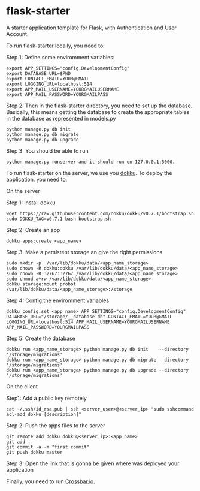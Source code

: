 # flask-starter

A starter application template for Flask, with Authentication and User Account.

To run flask-starter locally, you need to:

Step 1: Define some enviromment variables:

	export APP_SETTINGS="config.DevelopmentConfig"
	export DATABASE_URL=$PWD
	export CONTACT_EMAIL=YOUR@GMAIL
	export LOGGING_URL=localhost:514
	export APP_MAIL_USERNAME=YOURGMAILUSERNAME
	export APP_MAIL_PASSWORD=YOURGMAILPASS

Step 2: Then in the flask-starter directory, you need to set up the database. Basically, this means getting the database to create the appropriate tables in the database as represented in models.py

	python manage.py db init
	python manage.py db migrate
	python manage.py db upgrade


Step 3: You should be able to run 

	python manage.py runserver and it should run on 127.0.0.1:5000.


To run flask-starter on the server, we use you [dokku](http://dokku.viewdocs.io/dokku). To deploy the application. you need to:


On the server


Step 1: Install dokku

	wget https://raw.githubusercontent.com/dokku/dokku/v0.7.1/bootstrap.sh
	sudo DOKKU_TAG=v0.7.1 bash bootstrap.sh 


Step 2: Create an app

	dokku apps:create <app_name>


Step 3: Make a persistent storage an give the right permissions

	sudo mkdir -p  /var/lib/dokku/data/<app_name_storage>
	sudo chown -R dokku:dokku /var/lib/dokku/data/<app_name_storage>
	sudo chown -R 32767:32767 /var/lib/dokku/data/<app_name_storage>
	sudo chmod a+rw /var/lib/dokku/data/<app_name_storage>
	dokku storage:mount probot /var/lib/dokku/data/<app_name_storage>:/storage


Step 4: Config the enviromment variables

	dokku config:set <app_name> APP_SETTINGS="config.DevelopmentConfig" DATABASE_URL="/storage/__database.db" CONTACT_EMAIL=YOUR@GMAIL LOGGING_URL=localhost:514 APP_MAIL_USERNAME=YOURGMAILUSERNAME APP_MAIL_PASSWORD=YOURGMAILPASS


Step 5: Create the database

	dokku run <app_name_storage> python manage.py db init    --directory '/storage/migrations'
	dokku run <app_name_storage> python manage.py db migrate --directory '/storage/migrations'
	dokku run <app_name_storage> python manage.py db upgrade --directory '/storage/migrations'


On the client


Step1: Add a public key remotely

	cat ~/.ssh/id_rsa.pub | ssh <server_user>@<server_ip> "sudo sshcommand acl-add dokku [description]"

Step 2: Push the apps files to the server

	git remote add dokku dokku@<server_ip>:<app_name>
	git add .
	git commit -a -m "first commit"
	git push dokku master

Step 3: Open the link that is gonna be given where was deployed your application


Finally, you need to run  [Crossbar.io]().

